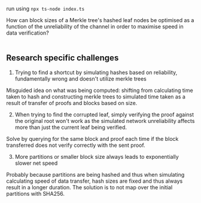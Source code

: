run using `npx ts-node index.ts`

How can block sizes of a Merkle tree's hashed leaf nodes be optimised as a function of the unreliability of the channel in order to maximise speed in data verification?
<br>
<br>
## Research specific challenges 

1. Trying to find a shortcut by simulating hashes based on reliability, fundamentally wrong and doesn't utilize merkle trees

Misguided idea on what was being computed: shifting from calculating time taken to hash and constructing merkle trees to simulated time taken as a result of transfer of proofs and blocks based on size.

2. When trying to find the corrupted leaf, simply verifying the proof against the original root won't work as the simulated network unreliability affects more than just the current leaf being verified.

Solve by querying for the same block and proof each time if the block transferred does not verify correctly with the sent proof.

3. More partitions or smaller block size always leads to exponentially slower net speed

Probably because partitions are being hashed and thus when simulating calculating speed of data transfer, hash sizes are fixed and thus always result in a longer duration. The solution is to not map over the initial partitions with SHA256. 